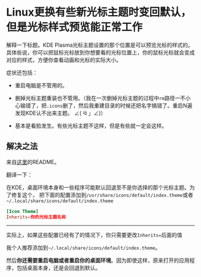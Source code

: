 # Linux更换有些新光标主题时变回默认，但是光标样式预览能正常工作

解释一下标题。KDE Plasma光标主题设置的那个位置是可以预览光标的样式的。具体些说，你可以把鼠标光标放到你想要看的光标位置上，你的鼠标光标就会变成对应的样式，方便你查看动画和光标的实际大小。

症状还包括：

- 重启电脑是不管用的。

- 删掉光标主题重装也不管用。（我在一次删掉光标主题的过程中`rm`路径一不小心输错了，把`.icons`删了，然后我重建目录的时候还把名字搞错了。重启N遍发现KDE认不出来主题。 ∠( ᐛ 」∠)）

- 基本是看脸发生。有些光标主题不这样，但是有些就一定会这样。

## 解决之法

来自[这里](https://github.com/supermariofps/hatsune-miku-windows-linux-cursors)的README。

翻译一下：

在KDE，桌面环境本身和一些程序可能默认回退至不是你选择的那个光标主题。为了修复这个， 把下面的配置添加到`/usr/share/icons/default/index.theme`或者`~/.local/share/icons/default/index.theme`

```toml
[Icon Theme]
Inherits=你的光标主题名称
```

---

实际上，如果这些配置已经有了的情况下，你只需要更改`Inherits=`后面的值

我个人推荐添加到`~/.local/share/icons/default/index.theme`。

然后**你还需要重启电脑或者重启你的桌面环境**。因为即使这样，原来打开的应用程序，包括桌面本身，还是会回退到默认。
